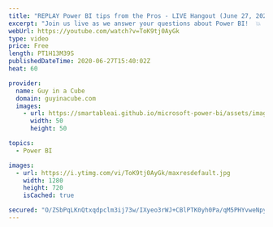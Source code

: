 ```yaml
---
title: "REPLAY Power BI tips from the Pros - LIVE Hangout (June 27, 2020)"
excerpt: "Join us live as we answer your questions about Power BI!  💥 30 minutes: Open Q&A (Public) 💥 Then... Members Only Chat (Public can watch & Super Chat for Questions)  📢 RULES FOR Q&A: 📢  👉 Put a \"Q:\" in front of your comment to help us identify questions! 👉 Super chats take priority 👉 Do NOT re-post"
webUrl: https://youtube.com/watch?v=ToK9tj0AyGk
type: video
price: Free
length: PT1H13M39S
publishedDateTime: 2020-06-27T15:40:02Z
heat: 60

provider:
  name: Guy in a Cube
  domain: guyinacube.com
  images:
    - url: https://smartableai.github.io/microsoft-power-bi/assets/images/organizations/guyinacube.com-50x50.jpg
      width: 50
      height: 50

topics:
  - Power BI

images:
  - url: https://i.ytimg.com/vi/ToK9tj0AyGk/maxresdefault.jpg
    width: 1280
    height: 720
    isCached: true

secured: "O/ZSbPqLKnQtxqdpclm3ij73w/IXyeo3rWJ+CBlPTK0yh0Pa/qM5PHYvweNpyc/qBpwiTqqAi25ZMB2iY9a5mh4Okg8iKcW9NWME0aaPDSC3xhEba0cjxP44iGO+XwPB4j3A/2s+eFRB4UU2bsZYZ8DDtBiDgZahgzVtWeXfNx64Q84sve12hbwpJXqc962R20YkeR2VsbDGCg4aQGsJ8LNWcBFHn1hGu8V515cf64i7318Hrz6QbsGdw3ZWr+kqMtDyPtz4Pl9Zb/V5x9ZZsm+tVB+0Cc/fRn23wvIYxb1UzdQ1Ij23YjLE8YERJzO+0sJai3GsfbtFFLPb9ERwd3LssuU4V/xTQ+EhhBYpYvXrxcnkcoTHfdEpmQYQnJ7DFgeVILKZ/G7LCfWYFRDXgg==;jq8dduuhjefJapSNbSTT0g=="
---
```


